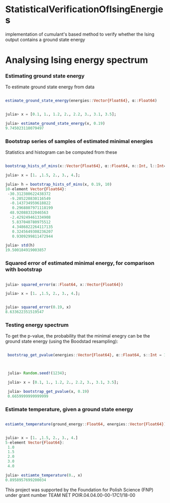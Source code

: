 # StatisticalVerificationOfIsingEnergies
implementation of cumulant's based method to verify whether the Ising output contains a ground state energy


# Analysing Ising energy spectrum

### Estimating ground state energy


To estimate ground state energy from data

```julia

estimate_ground_state_energy(energies::Vector{Float64}, α::Float64)


julia> x = [0.1, 1., 1.2, 2., 2.2, 3., 3.1, 3.5];

julia> estimate_ground_state_energy(x, 0.19)
9.745023110079497

```

### Bootstrap series of samples of estimated minimal energies

Statistics and histogram can be computed from these


```julia

bootstrap_hists_of_mins(x::Vector{Float64}, α::Float64, n::Int, l::Int=length(x))

julia> x = [1. ,1.5, 2., 3., 4.];

julia> h = bootstrap_hists_of_mins(x, 0.19, 10)
10-element Vector{Float64}:
 -30.312380622438372
  -9.205220830116549
  -0.143734959618822
   0.2968807971118199
  48.92088332046563
  -2.429249461334908
   5.837040780975512
   4.3486822264117135
   0.3245649308236207
   0.9309299811472944

julia> std(h)
19.500184919003857

```

### Squared error of estimated minimal energy, for comparison with bootstrap

```julia

julia> squared_error(α::Float64, x::Vector{Float64})

julia> x = [1. ,1.5, 2., 3., 4.];


julia> squared_error(0.19, x)
8.633622351519547


```


### Testing energy spectrum

To get the p-value, the probability that the minimal enegry can be the ground state energy (using the Boodstad resampling):

```julia

 bootstrap_get_pvalue(energies::Vector{Float64}, α::Float64, s::Int = 1_000)



 julia> Random.seed!(1234);

 julia> x = [0.1, 1., 1.2, 2., 2.2, 3., 3.1, 3.5];

 julia> bootstrap_get_pvalue(x, 0.19)
 0.6659999999999999


```


### Estimate temperature, given a ground state energy

```julia

estiamte_temperature(ground_energy::Float64, energies::Vector{Float64})


julia> x = [1. ,1.5, 2., 3., 4.]
5-element Vector{Float64}:
 1.0
 1.5
 2.0
 3.0
 4.0

julia> estiamte_temperature(0., x)
0.8958957699200034


```

This project was supported by the Foundation for Polish Science (FNP) under grant number TEAM NET POIR.04.04.00-00-17C1/18-00
